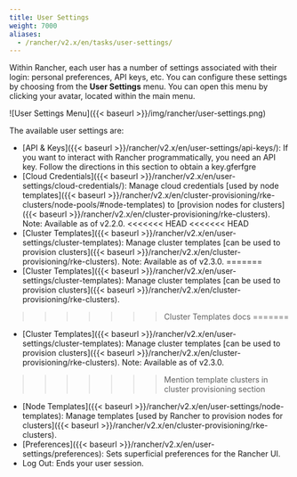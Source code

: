 ```yaml
---
title: User Settings
weight: 7000
aliases:
  - /rancher/v2.x/en/tasks/user-settings/
---
```


Within Rancher, each user has a number of settings associated with their login: personal preferences, API keys, etc. You can configure these settings by choosing from the **User Settings** menu. You can open this menu by clicking your avatar, located within the main menu.

![User Settings Menu]({{< baseurl >}}/img/rancher/user-settings.png)

The available user settings are:

- [API & Keys]({{< baseurl >}}/rancher/v2.x/en/user-settings/api-keys/): If you want to interact with Rancher programmatically, you need an API key. Follow the directions in this section to obtain a key.gferfgre
- [Cloud Credentials]({{< baseurl >}}/rancher/v2.x/en/user-settings/cloud-credentials/): Manage cloud credentials [used by node templates]({{< baseurl >}}/rancher/v2.x/en/cluster-provisioning/rke-clusters/node-pools/#node-templates) to [provision nodes for clusters]({{< baseurl >}}/rancher/v2.x/en/cluster-provisioning/rke-clusters). Note: Available as of v2.2.0. 
<<<<<<< HEAD
<<<<<<< HEAD
- [Cluster Templates]({{< baseurl >}}/rancher/v2.x/en/user-settings/cluster-templates): Manage cluster templates [can be used to provision clusters]({{< baseurl >}}/rancher/v2.x/en/cluster-provisioning/rke-clusters). Note: Available as of v2.3.0.
=======
- [Cluster Templates]({{< baseurl >}}/rancher/v2.x/en/user-settings/cluster-templates): Manage cluster templates [can be used to provision clusters]({{< baseurl >}}/rancher/v2.x/en/cluster-provisioning/rke-clusters).
>>>>>>> Cluster Templates docs
=======
- [Cluster Templates]({{< baseurl >}}/rancher/v2.x/en/user-settings/cluster-templates): Manage cluster templates [can be used to provision clusters]({{< baseurl >}}/rancher/v2.x/en/cluster-provisioning/rke-clusters). Note: Available as of v2.3.0.
>>>>>>> Mention template clusters in cluster provisioning section
- [Node Templates]({{< baseurl >}}/rancher/v2.x/en/user-settings/node-templates): Manage templates [used by Rancher to provision nodes for clusters]({{< baseurl >}}/rancher/v2.x/en/cluster-provisioning/rke-clusters).
- [Preferences]({{< baseurl >}}/rancher/v2.x/en/user-settings/preferences): Sets superficial preferences for the Rancher UI.
- Log Out: Ends your user session.

